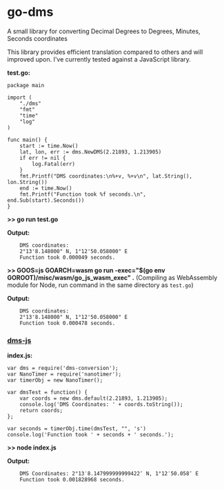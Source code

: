 # go-dms
A small library for converting Decimal Degrees to Degrees, Minutes, Seconds coordinates

This library provides efficient translation compared to others and will improved upon. I've currently tested against a JavaScript library.

**test.go:**
```
package main

import (
    "./dms"
    "fmt"
    "time"
    "log"
)

func main() {
    start := time.Now()
    lat, lon, err := dms.NewDMS(2.21893, 1.213905)
    if err != nil {
        log.Fatal(err)
    }
    fmt.Printf("DMS coordinates:\n%+v, %+v\n", lat.String(), lon.String()) 
    end := time.Now()
    fmt.Printf("Function took %f seconds.\n", end.Sub(start).Seconds())
}
```
**>> go run test.go**

**Output:**
```
    DMS coordinates:
    2°13'8.148000" N, 1°12'50.058000" E
    Function took 0.000049 seconds.
```

**>> GOOS=js GOARCH=wasm go run -exec="$(go env GOROOT)/misc/wasm/go_js_wasm_exec" .** (Compiling as WebAssembly module for Node, run command in the same directory as `test.go`)

**Output:**
```
    DMS coordinates:
    2°13'8.148000" N, 1°12'50.058000" E
    Function took 0.000478 seconds.
```


### [dms-js](https://github.com/WSDOT-GIS/dms-js)

**index.js:**
```
var dms = require('dms-conversion');
var NanoTimer = require('nanotimer');
var timerObj = new NanoTimer();

var dmsTest = function() {
    var coords = new dms.default(2.21893, 1.213905);
    console.log('DMS Coordinates: ' + coords.toString());
    return coords;
};

var seconds = timerObj.time(dmsTest, "", 's')
console.log('Function took ' + seconds + ' seconds.');
```

**>> node index.js**

**Output:** 
```
    DMS Coordinates: 2°13′8.147999999999422″ N, 1°12′50.058″ E
    Function took 0.001828968 seconds.
```





